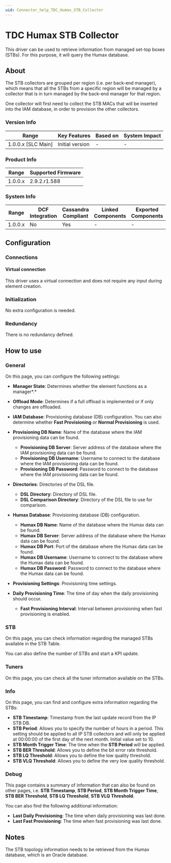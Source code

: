 ```yaml
---
uid: Connector_help_TDC_Humax_STB_Collector
---
```


# TDC Humax STB Collector

This driver can be used to retrieve information from managed set-top boxes (STBs). For this purpose, it will query the Humax database.

## About

The STB collectors are grouped per region (i.e. per back-end manager), which means that all the STBs from a specific region will be managed by a collector that is in turn managed by the back-end manager for that region.

One collector will first need to collect the STB MACs that will be inserted into the IAM database, in order to provision the other collectors.

### Version Info

| **Range**            | **Key Features** | **Based on** | **System Impact** |
|----------------------|------------------|--------------|-------------------|
| 1.0.0.x \[SLC Main\] | Initial version  | \-           | \-                |

### Product Info

| **Range** | **Supported Firmware** |
|-----------|------------------------|
| 1.0.0.x   | 2.9.2.r1.588           |

### System Info

| **Range** | **DCF Integration** | **Cassandra Compliant** | **Linked Components** | **Exported Components** |
|-----------|---------------------|-------------------------|-----------------------|-------------------------|
| 1.0.0.x   | No                  | Yes                     | \-                    | \-                      |

## Configuration

### Connections

#### Virtual connection

This driver uses a virtual connection and does not require any input during element creation.

### Initialization

No extra configuration is needed.

### Redundancy

There is no redundancy defined.

## How to use

### General

On this page, you can configure the following settings:

- **Manager State**: Determines whether the element functions as a manager*.*

- **Offload Mode**: Determines if a full offload is implemented or if only changes are offloaded.

- **IAM Database**: Provisioning database (DB) configuration. You can also determine whether **Fast Provisioning** or **Normal Provisioning** is used.

- **Provisioning DB Name**: Name of the database where the IAM provisioning data can be found.
  - **Provisioning DB Server**: Server address of the database where the IAM provisioning data can be found.
  - **Provisioning DB Username**: Username to connect to the database where the IAM provisioning data can be found.
  - **Provisioning DB Password**: Password to connect to the database where the IAM provisioning data can be found.

- **Directories**: Directories of the DSL file.
  - **DSL Directory**: Directory of DSL file.
  - **DSL Comparison Directory**: Directory of the DSL file to use for comparison.

- **Humax Database**: Provisioning database (DB) configuration.
  - **Humax DB Name**: Name of the database where the Humax data can be found.
  - **Humax DB Server**: Server address of the database where the Humax data can be found.
  - **Humax DB Port**: Port of the database where the Humax data can be found.
  - **Humax DB Username**: Username to connect to the database where the Humax data can be found.
  - **Humax DB Password**: Password to connect to the database where the Humax data can be found.

- **Provisioning Settings**: Provisioning time settings.

- **Daily Provisioning Time**: The time of day when the daily provisioning should occur.
  - **Fast Provisioning Interval**: Interval between provisioning when fast provisioning is enabled.

### STB

On this page, you can check information regarding the managed STBs available in the STB Table.

You can also define the number of STBs and start a KPI update.

### Tuners

On this page, you can check all the tuner information available on the STBs.

### Info

On this page, you can find and configure extra information regarding the STBs:

- **STB Timestamp**: Timestamp from the last update record from the IP STB DB.
- **STB Period**: Allows you to specify the number of hours in a period. This setting should be applied to all IP STB collectors and will only be applied at 00:00:00 of the first day of the next month. Initial value set to 10.
- **STB Month Trigger Time**: The time when the **STB Period** will be applied.
- **STB BER Threshold**: Allows you to define the bit error rate threshold.
- **STB LQ Threshold**: Allows you to define the low quality threshold.
- **STB VLQ Threshold**: Allows you to define the very low quality threshold.

### Debug

This page contains a summary of information that can also be found on other pages, i.e. **STB Timestamp**, **STB Period**, **STB Month Trigger Time**, **STB BER Threshold**, **STB LQ Threshold**, **STB VLQ Threshold**.

You can also find the following additional information:

- **Last Daily Provisioning**: The time when daily provisioning was last done.
- **Last Fast Provisioning**: The time when fast provisioning was last done.

## Notes

The STB topology information needs to be retrieved from the Humax database, which is an Oracle database.
